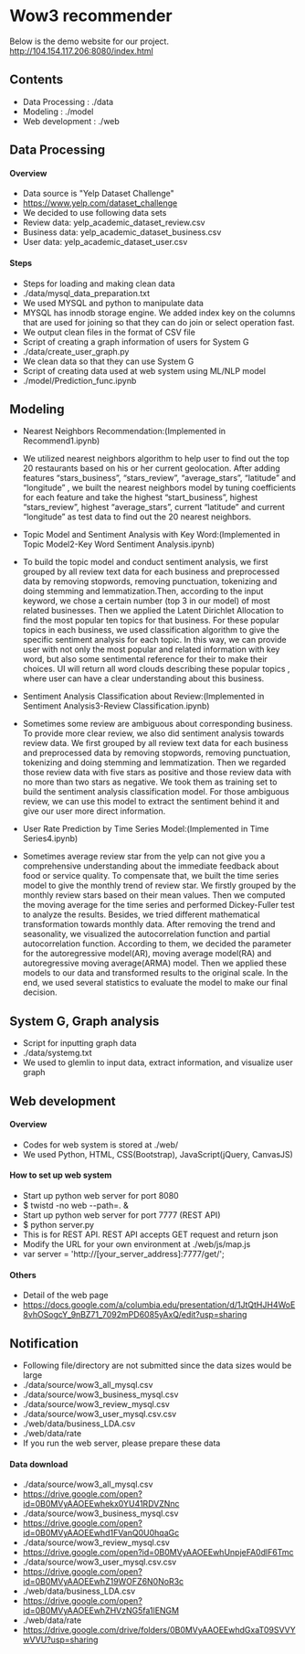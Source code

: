# Wow3 recommender

Below is the demo website for our project.
http://104.154.117.206:8080/index.html


## Contents
- Data Processing : ./data
- Modeling : ./model
- Web development : ./web


## Data Processing
#### Overview
- Data source is "Yelp Dataset Challenge" 
 - https://www.yelp.com/dataset_challenge
 - We decided to use following data sets
  -  Review data: yelp_academic_dataset_review.csv
  -  Business data: yelp_academic_dataset_business.csv
  -  User data: yelp_academic_dataset_user.csv

#### Steps
- Steps for loading and making clean data
 - ./data/mysql_data_preparation.txt
  - We used MYSQL and python to manipulate data
  - MYSQL has innodb storage engine. We added index key on the columns that are used for joining so that they can do join or select operation fast.
  - We output clean files in the format of CSV file
- Script of creating a graph information of users for System G 
 - ./data/create_user_graph.py
  - We clean data so that they can use System G
- Script of creating data used at web system using ML/NLP model
 - ./model/Prediction_func.ipynb

## Modeling
- Nearest Neighbors Recommendation:(Implemented in Recommend1.ipynb)
 - We utilized nearest neighbors algorithm to help user to find out the top 20 restaurants based on his or her current geolocation. After adding features “stars_business”, “stars_review”, “average_stars”, “latitude” and “longitude” , we built the nearest neighbors model by tuning coefficients for each feature and take the highest “start_business”, highest “stars_review”, highest “average_stars”, current “latitude” and current “longitude” as test data to find out the 20 nearest neighbors. 

- Topic Model and Sentiment Analysis with Key Word:(Implemented in Topic Model2-Key Word Sentiment Analysis.ipynb)
 - To build the topic model and conduct sentiment analysis, we first grouped by all review text data for each business and preprocessed data by removing stopwords, removing punctuation, tokenizing and doing stemming and lemmatization.Then, according to the input keyword, we chose a certain number (top 3 in our model) of most related businesses. Then we applied the Latent Dirichlet Allocation to find the most popular ten topics for that business. For these popular topics in each business, we used classification algorithm to give the specific sentiment analysis for each topic. In this way, we can provide user with not only the most popular and related information with key word, but also some sentimental reference for their to make their choices. UI will return all word clouds describing these popular topics , where user can have a clear understanding about this business.


- Sentiment Analysis Classification about Review:(Implemented in Sentiment Analysis3-Review Classification.ipynb)
 - Sometimes some review are ambiguous about corresponding business. To provide more clear review, we also did sentiment analysis towards review data. We first grouped by all review text data for each business and preprocessed data by removing stopwords, removing punctuation, tokenizing and doing stemming and lemmatization. Then we regarded those review data with five stars as positive and those review data with no more than two stars as negative. We took them as training set to build the sentiment analysis classification model. For those ambiguous review, we can use this model to extract the sentiment behind it and give our user more direct information. 

- User Rate Prediction by Time Series Model:(Implemented in Time Series4.ipynb)
 - Sometimes average review star from the yelp can not give you a comprehensive understanding about the immediate feedback about food or service quality. To compensate that, we built the time series model to give the monthly trend of review star. We firstly grouped by the monthly review stars based on their mean values. Then we computed the moving average for the time series and performed Dickey-Fuller test to analyze the results. Besides, we tried different mathematical transformation towards monthly data. After removing the trend and seasonality, we visualized the autocorrelation function and partial autocorrelation function. According to them, we decided the parameter for the autoregressive model(AR), moving average model(RA) and autoregressive moving average(ARMA) model. Then we applied these models to our data and transformed results to the original scale. In the end, we used several statistics to evaluate the model to make our final decision.

## System G, Graph analysis
- Script for inputting graph data
 - ./data/systemg.txt
  - We used to glemlin to input data, extract information, and visualize user graph



## Web development
#### Overview
- Codes for web system is stored at ./web/
 - We used Python, HTML, CSS(Bootstrap), JavaScript(jQuery, CanvasJS)

#### How to set up web system
- Start up python web server for port 8080
 - $ twistd -no web --path=. &
- Start up python web server for port 7777 (REST API)
 - $ python server.py
  - This is for REST API. REST API accepts GET request and return json
- Modify the URL for your own environment at ./web/js/map.js
 - var server = 'http://[your_server_address]:7777/get/';

#### Others
- Detail of the web page
 - https://docs.google.com/a/columbia.edu/presentation/d/1JtQtHJH4WoE8vhOSogcY_9nBZ71_7092mPD6085yAxQ/edit?usp=sharing


## Notification
- Following file/directory are not submitted since the data sizes would be large
 - ./data/source/wow3_all_mysql.csv
 - ./data/source/wow3_business_mysql.csv
 - ./data/source/wow3_review_mysql.csv
 - ./data/source/wow3_user_mysql.csv.csv  
 - ./web/data/business_LDA.csv
 - ./web/data/rate
 - If you run the web server, please prepare these data 

#### Data download
- ./data/source/wow3_all_mysql.csv
 - https://drive.google.com/open?id=0B0MVyAAOEEwhekx0YU41RDVZNnc
- ./data/source/wow3_business_mysql.csv
 - https://drive.google.com/open?id=0B0MVyAAOEEwhd1FVanQ0U0hqaGc
- ./data/source/wow3_review_mysql.csv
 - https://drive.google.com/open?id=0B0MVyAAOEEwhUnpjeFA0dlF6Tmc
- ./data/source/wow3_user_mysql.csv.csv  
 - https://drive.google.com/open?id=0B0MVyAAOEEwhZ19WOFZ6N0NoR3c
- ./web/data/business_LDA.csv
 - https://drive.google.com/open?id=0B0MVyAAOEEwhZHVzNG5fa1lENGM
- ./web/data/rate
 - https://drive.google.com/drive/folders/0B0MVyAAOEEwhdGxaT09SVVYwVVU?usp=sharing
